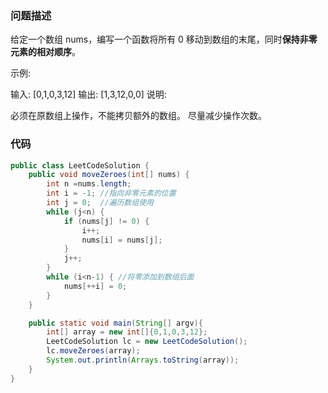 ### 问题描述
给定一个数组 nums，编写一个函数将所有 0 移动到数组的末尾，同时**保持非零元素的相对顺序**。

示例:

输入: [0,1,0,3,12]
输出: [1,3,12,0,0]
说明:

必须在原数组上操作，不能拷贝额外的数组。
尽量减少操作次数。

### 代码
```java
public class LeetCodeSolution {
    public void moveZeroes(int[] nums) {
        int n =nums.length;
        int i = -1;	//指向非零元素的位置
        int j = 0;	//遍历数组使用
        while (j<n) {
            if (nums[j] != 0) {
                i++;
                nums[i] = nums[j];
            }
            j++;
        }
        while (i<n-1) {	//将零添加到数组后面
            nums[++i] = 0;
        }
    }

    public static void main(String[] argv){
        int[] array = new int[]{0,1,0,3,12};
        LeetCodeSolution lc = new LeetCodeSolution();
        lc.moveZeroes(array);
        System.out.println(Arrays.toString(array));
    }
}
```

